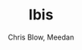 ---
title: Ibis
kind: article
tags: [tools]
created_at: 2010/9/18
excerpt: Ibis is a platform for translated conversation.
keywords:
author: Chris Blow, Meedan
image: default.png
---